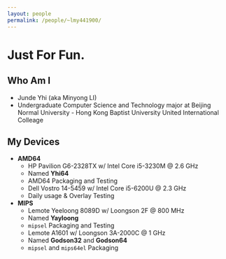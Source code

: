 ```yaml
---
layout: people
permalink: /people/~lmy441900/
---
```



# Just For Fun.

## Who Am I

- Junde Yhi (aka Minyong LI)
- Undergraduate Computer Science and Technology major at Beijing Normal University - Hong Kong Baptist University United International Colleage

## My Devices

- **AMD64**
    - HP Pavilion G6-2328TX w/ Intel Core i5-3230M @ 2.6 GHz
    - Named **Yhi64**
    - AMD64 Packaging and Testing
    - Dell Vostro 14-5459 w/ Intel Core i5-6200U @ 2.3 GHz
    - Daily usage & Overlay Testing
- **MIPS**
    - Lemote Yeeloong 8089D w/ Loongson 2F @ 800 MHz
    - Named **Yayloong**
    - `mipsel` Packaging and Testing
    - Lemote A1601 w/ Loongson 3A-2000C @ 1 GHz
    - Named **Godson32** and **Godson64**
    - `mipsel` and `mips64el` Packaging
